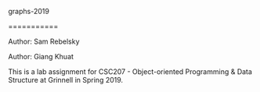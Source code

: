 graphs-2019

===========

Author: Sam Rebelsky 

Author: Giang Khuat

This is a lab assignment for CSC207 - Object-oriented Programming & Data Structure at Grinnell in Spring 2019.

